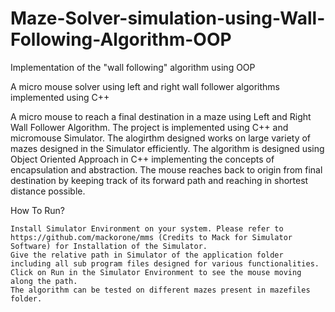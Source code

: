 # Maze-Solver-simulation-using-Wall-Following-Algorithm-OOP
Implementation of the "wall following" algorithm using OOP

A micro mouse solver using left and right wall follower algorithms implemented using C++

A micro mouse to reach a final destination in a maze using Left and Right Wall Follower Algorithm. The project is implemented using C++ and micromouse Simulator. The alogirthm designed works on large variety of mazes designed in the Simulator efficiently. The algorithm is designed using Object Oriented Approach in C++ implementing the concepts of encapsulation and abstraction. The mouse reaches back to origin from final destination by keeping track of its forward path and reaching in shortest distance possible.

How To Run?

    Install Simulator Environment on your system. Please refer to https://github.com/mackorone/mms (Credits to Mack for Simulator Software) for Installation of the Simulator.
    Give the relative path in Simulator of the application folder including all sub program files designed for various functionalities.
    Click on Run in the Simulator Environment to see the mouse moving along the path.
    The algorithm can be tested on different mazes present in mazefiles folder.

